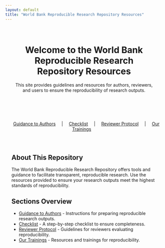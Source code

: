 ```yaml
---
layout: default
title: "World Bank Reproducible Research Repository Resources"
---
```


<header style="text-align: center; padding: 20px;">
  <h1>Welcome to the World Bank Reproducible Research Repository Resources</h1>
  <p>This site provides guidelines and resources for authors, reviewers, and users to ensure the reproducibility of research outputs.</p>
</header>

<nav style="text-align: center; margin: 20px 0;">
  <a href="./guidance_note_wb.html" style="margin: 0 15px;">Guidance to Authors</a> |
  <a href="./reproducibility_package_checklist.html" style="margin: 0 15px;">Checklist</a> |
  <a href="./reproducibility_reviewer_protocol.html" style="margin: 0 15px;">Reviewer Protocol</a> |
  <a href="./reproducible_research_trainings.html" style="margin: 0 15px;">Our Trainings</a>
</nav>

<section style="max-width: 800px; margin: auto; padding: 20px;">
  <h2>About This Repository</h2>
  <p>The World Bank Reproducible Research Repository offers tools and guidance to facilitate transparent, reproducible research. Use the resources provided to ensure your research outputs meet the highest standards of reproducibility.</p>

  <h2>Sections Overview</h2>
  <ul>
    <li><a href="./guidance_note_wb.html">Guidance to Authors</a> - Instructions for preparing reproducible research outputs.</li>
    <li><a href="./reproducibility_package_checklist.html">Checklist</a> - A step-by-step checklist to ensure completeness.</li>
    <li><a href="./reproducibility_reviewer_protocol.html">Reviewer Protocol</a> - Guidelines for reviewers evaluating reproducibility.</li>
    <li><a href="./reproducible_research_trainings.html">Our Trainings</a> - Resources and trainings for reproducibility.</li>